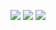 <p align="center">
    <a href="https://travis-ci.org/dns2316/php-experience"><img src="https://travis-ci.org/dns2316/php-experience.svg?branch=master"></a>
    <a href="https://scrutinizer-ci.com/g/dns2316/php-experience/?branch=master"><img src="https://scrutinizer-ci.com/g/dns2316/php-experience/badges/quality-score.png?b=master"></a>
    <a href="https://scrutinizer-ci.com/g/dns2316/php-experience/?branch=master"><img src="https://scrutinizer-ci.com/g/dns2316/php-experience/badges/coverage.png?b=master"></a></p>
